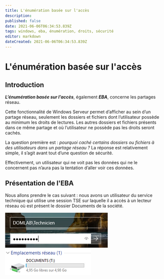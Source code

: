 ```yaml
---
title: L'énumération basée sur l'accès
description: 
published: false
date: 2021-06-06T06:34:53.839Z
tags: windows, eba, énumération, droits, sécurité
editor: markdown
dateCreated: 2021-06-06T06:34:53.839Z
---
```



# L'énumération basée sur l'accès

## Introduction

***L’énumération basée sur l’accès***, également ***EBA***, concerne les partages réseau.

Cette fonctionnalité de Windows Serveur permet d’afficher au sein d’un partage réseau, seulement les dossiers et fichiers dont l’utilisateur possède au minimum les droits de lectures. Les autres dossiers et fichiers présents dans ce même partage et où l’utilisateur ne possède pas les droits seront cachés.

La question première est : *pourquoi caché certains dossiers ou fichiers à des utilisateurs dans un partage réseau ?*
La réponse est relativement simple, il s’agit avant tout d’une question de sécurité.

Effectivement, un utilisateur qui ne voit pas les données qui ne le concernent pas n’aura pas la tentation d’aller voir ces données.

## Présentation de l'EBA

Nous allons prendre le cas suivant : nous avons un utilisateur du service technique qui utilise une session TSE sur laquelle il a accès à un lecteur réseau où est présent le dossier Documents de la société.

![2020-12-07_14h43_13.png](/images/2020-12-07_14h43_13.png) 
![2020-12-07_14h44_04.png](/images/2020-12-07_14h44_04.png)
